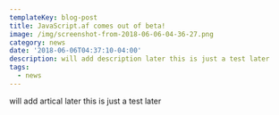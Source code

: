 ```yaml
---
templateKey: blog-post
title: JavaScript.af comes out of beta!
image: /img/screenshot-from-2018-06-06-04-36-27.png
category: news
date: '2018-06-06T04:37:10-04:00'
description: will add description later this is just a test later
tags:
  - news
---
```

will add artical later this is just a test later
